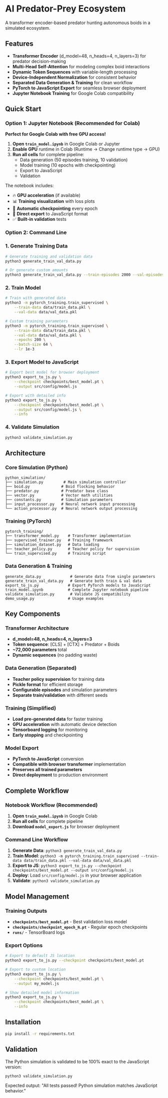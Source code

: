 # AI Predator-Prey Ecosystem

A transformer encoder-based predator hunting autonomous boids in a simulated ecosystem.

## Features

- **Transformer Encoder** (d_model=48, n_heads=4, n_layers=3) for predator decision-making
- **Multi-Head Self-Attention** for modeling complex boid interactions
- **Dynamic Token Sequences** with variable-length processing
- **Device-Independent Normalization** for consistent behavior
- **Separated Data Generation & Training** for clean workflow
- **PyTorch to JavaScript Export** for seamless browser deployment
- **Jupyter Notebook Training** for Google Colab compatibility

## Quick Start

### Option 1: Jupyter Notebook (Recommended for Colab)

**Perfect for Google Colab with free GPU access!**

1. **Open `train_model.ipynb`** in Google Colab or Jupyter
2. **Enable GPU** runtime in Colab (Runtime → Change runtime type → GPU)
3. **Run all cells** for complete pipeline:
   - Data generation (50 episodes training, 10 validation)
   - Model training (10 epochs with checkpointing)
   - Export to JavaScript
   - Validation

The notebook includes:
- 🔥 **GPU acceleration** (if available)
- 📊 **Training visualization** with loss plots
- 💾 **Automatic checkpointing** every epoch
- 🚀 **Direct export** to JavaScript format
- ✅ **Built-in validation** tests

### Option 2: Command Line

### 1. Generate Training Data
```bash
# Generate training and validation data
python3 generate_train_val_data.py

# Or generate custom amounts
python3 generate_train_val_data.py --train-episodes 2000 --val-episodes 400
```

### 2. Train Model
```bash
# Train with generated data
python3 -m pytorch_training.train_supervised \
    --train-data data/train_data.pkl \
    --val-data data/val_data.pkl

# Custom training parameters
python3 -m pytorch_training.train_supervised \
    --train-data data/train_data.pkl \
    --val-data data/val_data.pkl \
    --epochs 200 \
    --batch-size 64 \
    --lr 1e-3
```

### 3. Export Model to JavaScript
```bash
# Export best model for browser deployment
python3 export_to_js.py \
    --checkpoint checkpoints/best_model.pt \
    --output src/config/model.js

# Export with detailed info
python3 export_to_js.py \
    --checkpoint checkpoints/best_model.pt \
    --output src/config/model.js \
    --info
```

### 4. Validate Simulation
```bash
python3 validate_simulation.py
```

## Architecture

### Core Simulation (Python)
```
python_simulation/
├── simulation.py         # Main simulation controller
├── boid.py              # Boid flocking behavior
├── predator.py          # Predator base class
├── vector.py            # Vector math utilities
├── constants.py         # Simulation parameters
├── input_processor.py   # Neural network input processing
└── action_processor.py  # Neural network output processing
```

### Training (PyTorch)
```
pytorch_training/
├── transformer_model.py    # Transformer implementation
├── supervised_trainer.py   # Training framework
├── simulation_dataset.py   # Data loading
├── teacher_policy.py       # Teacher policy for supervision
└── train_supervised.py     # Training script
```

### Data Generation & Training
```
generate_data.py             # Generate data from single parameters
generate_train_val_data.py   # Generate both train & val data
export_to_js.py             # Export PyTorch models to JavaScript
train_model.ipynb           # Complete Jupyter notebook pipeline
validate_simulation.py       # Validate JS compatibility
demo_usage.py               # Usage examples
```

## Key Components

### Transformer Architecture
- **d_model=48, n_heads=4, n_layers=3**
- **Token sequence**: [CLS] + [CTX] + Predator + Boids
- **~72,000 parameters** total
- **Dynamic sequences** (no padding waste)

### Data Generation (Separated)
- **Teacher policy supervision** for training data
- **Pickle format** for efficient storage
- **Configurable episodes** and simulation parameters
- **Separate train/validation** with different seeds

### Training (Simplified)
- **Load pre-generated data** for faster training
- **GPU acceleration** with automatic device detection
- **Tensorboard logging** for monitoring
- **Early stopping** and checkpointing

### Model Export
- **PyTorch to JavaScript** conversion
- **Compatible with browser transformer** implementation
- **Preserves all trained parameters**
- **Direct deployment** to production environment

## Complete Workflow

### Notebook Workflow (Recommended)
1. **Open `train_model.ipynb`** in Google Colab
2. **Run all cells** for complete pipeline
3. **Download `model_export.js`** for browser deployment

### Command Line Workflow
1. **Generate Data**: `python3 generate_train_val_data.py`
2. **Train Model**: `python3 -m pytorch_training.train_supervised --train-data data/train_data.pkl --val-data data/val_data.pkl`
3. **Export to JS**: `python3 export_to_js.py --checkpoint checkpoints/best_model.pt --output src/config/model.js`
4. **Deploy**: Load `src/config/model.js` in your browser application
5. **Validate**: `python3 validate_simulation.py`

## Model Management

### Training Outputs
- **`checkpoints/best_model.pt`** - Best validation loss model
- **`checkpoints/checkpoint_epoch_N.pt`** - Regular epoch checkpoints
- **`runs/`** - TensorBoard logs

### Export Options
```bash
# Export to default JS location
python3 export_to_js.py --checkpoint checkpoints/best_model.pt

# Export to custom location
python3 export_to_js.py \
    --checkpoint checkpoints/best_model.pt \
    --output my_model.js

# Show detailed model information
python3 export_to_js.py \
    --checkpoint checkpoints/best_model.pt \
    --info
```

## Installation

```bash
pip install -r requirements.txt
```

## Validation

The Python simulation is validated to be 100% exact to the JavaScript version:

```bash
python3 validate_simulation.py
```

Expected output: "All tests passed! Python simulation matches JavaScript behavior." 